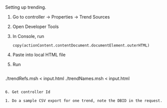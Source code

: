 Setting up trending.

1. Go to controller -> Properties -> Trend Sources
2. Open Developer Tools
3. In Console, run

   ```
   copy(actionContent.contentDocument.documentElement.outerHTML)
   ```

4. Paste into local HTML file
5. Run

   ```
  ./trendRefs.msh < input.html
  ./trendNames.msh < input.html
   ````

6. Get controller Id

   1. Do a sample CSV export for one trend, note the DBID in the request.

